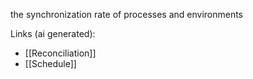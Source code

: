 the synchronization rate of processes and environments

Links (ai generated):
 - [[Reconciliation]]
 - [[Schedule]]
